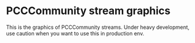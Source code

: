 # PCCCommunity stream graphics

This is the graphics of PCCCommunity streams.
Under heavy development, use caution when you want to use this in production env.
